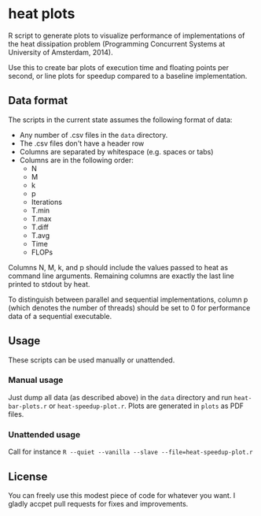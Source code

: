 heat plots
============

R script to generate plots to visualize performance of implementations of the heat dissipation problem (Programming Concurrent Systems at University of Amsterdam, 2014).

Use this to create bar plots of execution time and floating points per second, or line plots for speedup compared to a baseline implementation.

Data format
-----------

The scripts in the current state assumes the following format of data:

* Any number of .csv files in the `data` directory.
* The .csv files don't have a header row
* Columns are separated by whitespace (e.g. spaces or tabs)
* Columns are in the following order:
  + N
  + M
  + k
  + p
  + Iterations
  + T.min
  + T.max
  + T.diff
  + T.avg
  + Time
  + FLOPs

Columns N, M, k, and p should include the values passed to heat as command line arguments. Remaining columns are exactly the last line printed to stdout by heat.

To distinguish between parallel and sequential implementations, column p (which denotes the number of threads) should be set to 0 for performance data of a sequential executable.


Usage
-----

These scripts can be used manually or unattended.

### Manual usage

Just dump all data (as described above) in the `data` directory and run `heat-bar-plots.r` or `heat-speedup-plot.r`. Plots are generated in `plots` as PDF files.

### Unattended usage

Call for instance `R --quiet --vanilla --slave --file=heat-speedup-plot.r`

License
-------

You can freely use this modest piece of code for whatever you want. I gladly accpet pull requests for fixes and improvements.

